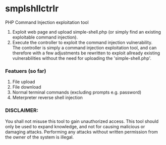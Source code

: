 # smplshllctrlr
PHP Command Injection exploitation tool

1. Exploit web page and upload simple-shell.php (or simply find an existing exploitable command injection).
2. Execute the controller to exploit the command injection vulnerability.
   The controller is simply a command injection exploitation tool, and can therefore with a few adjustments be rewritten to exploit allready existing vulnerabilities without the need for uploading the 'simple-shell.php'.

### Featuers (so far)
1. File upload
2. File download
3. Normal terminal commands (excluding prompts e.g. password)
4. Meterpreter reverse shell injection

### DISCLAIMER:
You shall not misuse this tool to gain unauthorized access.
This tool should only be used to expand knowledge, and not for causing malicious or damaging attacks.
Performing any attacks without written permission from the owner of the system is illegal.
